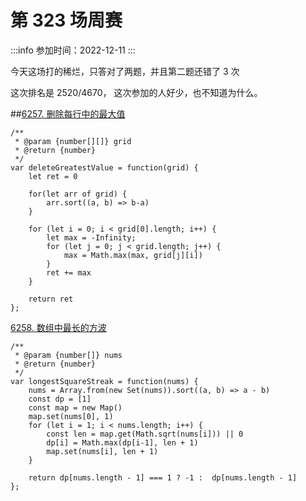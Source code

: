 # 第 323 场周赛
 
:::info
参加时间：2022-12-11
:::

今天这场打的稀烂，只答对了两题，并且第二题还错了 3 次

这次排名是 2520/4670， 这次参加的人好少，也不知道为什么。

##[6257. 删除每行中的最大值](https://leetcode.cn/problems/delete-greatest-value-in-each-row/)

```
/**
 * @param {number[][]} grid
 * @return {number}
 */
var deleteGreatestValue = function(grid) {
    let ret = 0
    
    for(let arr of grid) {
        arr.sort((a, b) => b-a)
    }
    
    for (let i = 0; i < grid[0].length; i++) {
        let max = -Infinity;
        for (let j = 0; j < grid.length; j++) {
            max = Math.max(max, grid[j][i])
        }
        ret += max
    }
    
    return ret
};
```

[6258. 数组中最长的方波](https://leetcode.cn/problems/longest-square-streak-in-an-array/)

```
/**
 * @param {number[]} nums
 * @return {number}
 */
var longestSquareStreak = function(nums) {
    nums = Array.from(new Set(nums)).sort((a, b) => a - b)
    const dp = [1]
    const map = new Map()
    map.set(nums[0], 1)
    for (let i = 1; i < nums.length; i++) {
        const len = map.get(Math.sqrt(nums[i])) || 0
        dp[i] = Math.max(dp[i-1], len + 1)
        map.set(nums[i], len + 1)
    }
    
    return dp[nums.length - 1] === 1 ? -1 :  dp[nums.length - 1]
};
```